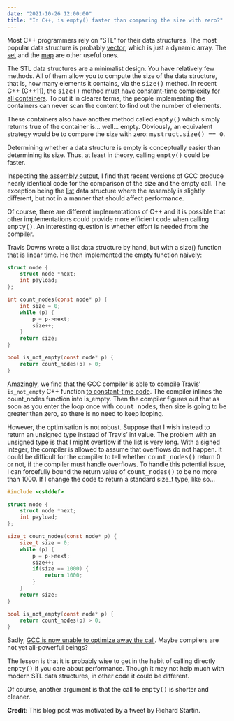 ```yaml
---
date: "2021-10-26 12:00:00"
title: "In C++, is empty() faster than comparing the size with zero?"
---
```




Most C++ programmers rely on &ldquo;STL&rdquo; for their data structures. The most popular data structure is probably [vector](https://en.cppreference.com/w/cpp/container/vector), which is just a dynamic array. The [set](https://en.cppreference.com/w/cpp/container/set) and the [map](https://en.cppreference.com/w/cpp/container/map) are other useful ones.

The STL data structures are a minimalist design. You have relatively few methods. All of them allow you to compute the size of the data structure, that is, how many elements it contains, via the <tt>size()</tt> method. In recent C++ (C++11), the <tt>size()</tt> method [must have constant-time complexity for all containers](http://www.open-std.org/jtc1/sc22/wg21/docs/papers/2014/n4296.pdf). To put it in clearer terms, the people implementing the containers can never scan the content to find out the number of elements.

These containers also have another method called <tt>empty()</tt> which simply returns true of the container is&hellip; well&hellip; empty. Obviously, an equivalent strategy would be to compare the size with zero:  <tt>mystruct.size() == 0</tt>.

Determining whether a data structure is empty is conceptually easier than determining its size. Thus, at least in theory, calling <tt>empty()</tt> could be faster.

Inspecting [the assembly output](https://godbolt.org/z/4Yfbearjo), I find that recent versions of GCC produce nearly identical code for the comparison of the size and the empty call. The exception being the [list](https://en.cppreference.com/w/cpp/container/list) data structure where the assembly is slightly different, but not in a manner that should affect performance.

Of course, there are different implementations of C++ and it is possible that other implementations could provide more efficient code when calling <tt>empty()</tt>. An interesting question is whether effort is needed from the compiler.

Travis Downs wrote a list data structure by hand, but with a size() function that is linear time. He then implemented the empty function naively:
```C
struct node {
    struct node *next;
    int payload;
};

int count_nodes(const node* p) {
    int size = 0;
    while (p) {
        p = p->next;
        size++;
    }
    return size;
}

bool is_not_empty(const node* p) {
    return count_nodes(p) > 0;
}
```


Amazingly, we find that the GCC compiler is able to compile Travis&rsquo; `is_not_empty` C++ function [to constant-time code](https://godbolt.org/z/7v86K5oqq). The compiler inlines the count_nodes function into is_empty. Then the compiler figures out that as soon as you enter the loop once with <tt>count_nodes</tt>, then size is going to be greater than zero, so there is no need to keep looping.

However, the optimisation is not robust. Suppose that I wish instead to return an unsigned type instead of Travis&rsquo; int value. The problem with an unsigned type is that I might overflow if the list is very long. With a signed integer, the compiler is allowed to assume that overflows do not happen. It could be difficult for the compiler to tell whether <tt>count_nodes()</tt> return 0 or not, if the compiler must handle overflows. To handle this potential issue, I can forcefully bound the return value of <tt>count_nodes()</tt> to be no more than 1000. If I change the code to return a standard size_t type, like so&hellip;
```C
#include <cstddef>

struct node {
    struct node *next;
    int payload;
};

size_t count_nodes(const node* p) {
    size_t size = 0;
    while (p) {
        p = p->next;
        size++;
        if(size == 1000) {
            return 1000;
        }
    }
    return size;
}

bool is_not_empty(const node* p) {
    return count_nodes(p) > 0;
}
```


Sadly, [GCC is now unable to optimize away the call](https://godbolt.org/z/MaEsPK8Eh). Maybe compilers are not yet all-powerful beings?

The lesson is that it is probably wise to get in the habit of calling directly <tt>empty()</tt> if you care about performance. Though it may not help much with modern STL data structures, in other code it could be different.

Of course, another argument is that the call to <tt>empty()</tt>  is shorter and cleaner.

__Credit__: This blog post was motivated by a tweet by Richard Startin.

